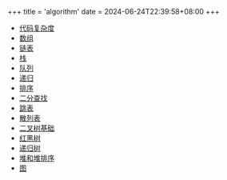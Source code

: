 +++
title = 'algorithm'
date = 2024-06-24T22:39:58+08:00
+++

+ [代码复杂度](/algorithm/complexity)
+ [数组](/algorithm/array)
+ [链表](/algorithm/link)
+ [栈](/algorithm/stack)
+ [队列](/algorithm/queue)
+ [递归](/algorithm/recursion)
+ [排序](/algorithm/sort)
+ [二分查找](/algorithm/binarysearch)
+ [跳表](/algorithm/skiplist)
+ [散列表](/algorithm/hashtable)
+ [二叉树基础](/algorithm/binarytree)
+ [红黑树](/algorithm/redblacktree)
+ [递归树](/algorithm/recursivetree)
+ [堆和堆排序](/algorithm/heap)
+ [图](/algorithm/graph)
